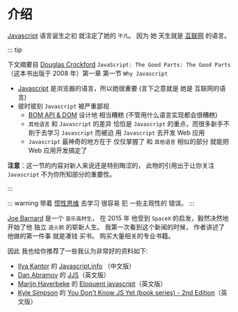 # 介绍

[Javascript](https://en.wikipedia.org/wiki/JavaScript) 语言诞生之初 就注定了她的 `不凡`。 因为 她 天生就是 [互联网](https://en.wikipedia.org/wiki/World_Wide_Web) 的语言。

::: tip

下文摘要自 [Douglas Crockford](https://www.crockford.com/books.html) `JavaScript: The Good Parts: The Good Parts` （这本书出版于 2008 年）第一章 第一节 `Why Javascript`

<MyImage src="https://m.media-amazon.com/images/I/81kqrwS1nNL._AC_UY436_FMwebp_QL65_.jpg" alt="the good parts" />

- [Javascript](https://www.javascript.com/) 是浏览器的语言，所以她很重要 (言下之意就是 她是 互联网的语言)
- 彼时彼刻 `Javascript` 被严重鄙视
  - [BOM API & DOM](https://zh.javascript.info/browser-environment) 设计地 相当糟糕 (不管用什么语言实现都会很糟糕)
  - `其他语言` 和 `Javascript` 的差异 恰恰是 `Javascript` 的重点，而很多新手不削于去学习 `Javascript` 而被迫 用 `Javascript` 去开发 Web 应用
  - `Javascript` 最神奇的地方在于 仅仅掌握了 和 `其他语言` 相似的部分 就能把 Web 应用开发搞定了

**注意**：这一节的内容对新人来说还是特别晦涩的， 此物的引用出于让你关注 `Javascript` 不为你所知部分的重要性。

:::

::: warning
带着 [惯性思维](https://baike.baidu.com/item/%E6%80%9D%E7%BB%B4%E5%AE%9A%E5%8A%BF/9263375) 去学习 很容易 犯 一些主观性的 错误。
:::

[Joe Barnard](https://bps.space/pages/about) 是一个 `音乐高材生`， 在 2015 年 他受到 `SpaceX` 的启发，毅然决然地 开始了他 独立 `造火箭` 的崭新人生。 我第一次看到这个新闻的时候， 作者讲述了 他做的第一件事 就是凑钱 买书。 购买大量相关的专业书籍。

因此 我也给你推荐了一些我认为非常好的资料如下:

- [Ilya Kantor]() 的 [Javascript.info](https://javascript.info/) （中文版）
- [Dan Abramov]() 的 [JJS](https://justjavascript.com)（英文版）
- [Marijn Haverbeke]() 的 [Eloquent javascript](https://eloquentjavascript.net/)（英文版）
- [Kyle Simpson]() 的 [You Don't Know JS Yet (book series) - 2nd Edition](https://github.com/getify/You-Dont-Know-JS/blob/2nd-ed/get-started/README.md)（英文版）
